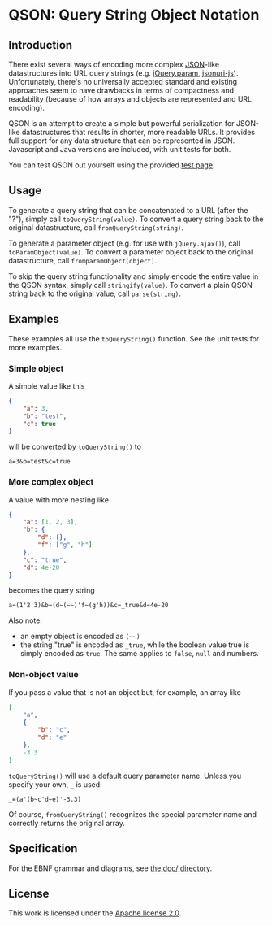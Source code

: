 # QSON: Query String Object Notation

## Introduction

There exist several ways of encoding more complex [JSON](http://json.org/)-like datastructures into URL query strings (e.g. [jQuery.param](http://api.jquery.com/jquery.param/), [jsonuri-js](https://github.com/guidj/jsonuri-js)). Unfortunately, there's no universally accepted standard and existing approaches seem to have drawbacks in terms of compactness and readability (because of how arrays and objects are represented and URL encoding).

QSON is an attempt to create a simple but powerful serialization for JSON-like datastructures that results in shorter, more readable URLs. It provides full support for any data structure that can be represented in JSON. Javascript and Java versions are included, with unit tests for both.

You can test QSON out yourself using the provided [test page](https://github.com/jan-niestadt/qson/blob/master/js/test.html).

## Usage

To generate a query string that can be concatenated to a URL (after the "?"), simply call `toQueryString(value)`. To convert a query string back to the original datastructure, call `fromQueryString(string)`.

To generate a parameter object (e.g. for use with `jQuery.ajax()`), call `toParamObject(value)`. To convert a parameter object back to the original datastructure, call `fromparamObject(object)`.

To skip the query string functionality and simply encode the entire value in the QSON syntax, simply call `stringify(value)`. To convert a plain QSON string back to the original value, call `parse(string)`.

## Examples
These examples all use the `toQueryString()` function. See the unit tests for more examples.

### Simple object
A simple value like this
```json
{
	"a": 3,
	"b": "test",
	"c": true
}
```
will be converted by `toQueryString()` to

    a=3&b=test&c=true

### More complex object
A value with more nesting like
```json
{
	"a": [1, 2, 3],
	"b": {
		"d": {},
		"f": ["g", "h"]
	},
	"c": "true",
    "d": 4e-20
}
```

becomes the query string

    a=(1'2'3)&b=(d~(~~)'f~(g'h))&c=_true&d=4e-20
Also note:
- an empty object is encoded as `(~~)`
- the string "true" is encoded as `_true`, while the boolean value true is simply encoded as `true`. The same applies to `false`, `null` and numbers.
    
### Non-object value
If you pass a value that is not an object but, for example, an array like
```json
[
    "a",
    {
    	"b": "c",
        "d": "e"
    },
    -3.3
]
```
`toQueryString()` will use a default query parameter name. Unless you specify your own, `_` is used:

    _=(a'(b~c'd~e)'-3.3)

Of course, `fromQueryString()` recognizes the special parameter name and correctly returns the original array.

## Specification
For the EBNF grammar and diagrams, see [the doc/ directory](https://github.com/jan-niestadt/qson/tree/master/doc).

## License

This work is licensed under the [Apache license 2.0](https://www.apache.org/licenses/LICENSE-2.0).
